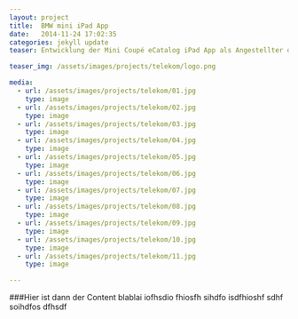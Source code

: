 ```yaml
---
layout: project
title:  BMW mini iPad App
date:   2014-11-24 17:02:35
categories: jekyll update
teaser: Entwicklung der Mini Coupé eCatalog iPad App als Angestellter der Agentur <a href="http://appvantage.net">AppVantage GmbH</a>

teaser_img: /assets/images/projects/telekom/logo.png

media:
  - url: /assets/images/projects/telekom/01.jpg
    type: image
  - url: /assets/images/projects/telekom/02.jpg
    type: image
  - url: /assets/images/projects/telekom/03.jpg
    type: image
  - url: /assets/images/projects/telekom/04.jpg
    type: image
  - url: /assets/images/projects/telekom/05.jpg
    type: image
  - url: /assets/images/projects/telekom/06.jpg
    type: image
  - url: /assets/images/projects/telekom/07.jpg
    type: image
  - url: /assets/images/projects/telekom/08.jpg
    type: image
  - url: /assets/images/projects/telekom/09.jpg
    type: image
  - url: /assets/images/projects/telekom/10.jpg
    type: image
  - url: /assets/images/projects/telekom/11.jpg
    type: image

---
```





###Hier ist dann der Content
blablai iofhsdio fhiosfh sihdfo isdfhioshf sdhf soihdfos dfhsdf 